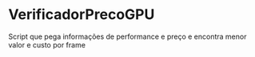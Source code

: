 # VerificadorPrecoGPU
Script que pega informações de performance e preço e encontra menor valor e custo por frame
